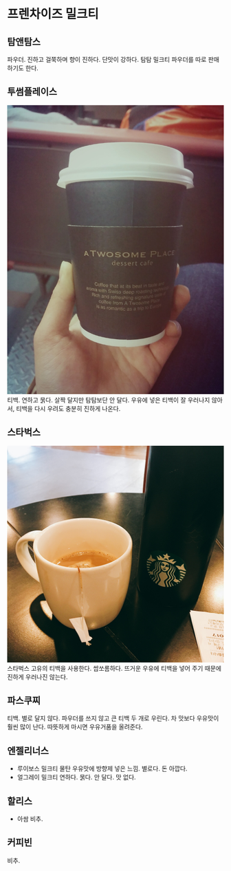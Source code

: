# 프렌차이즈 밀크티
## 탐앤탐스
파우더. 진하고 걸쭉하며 향이 진하다. 단맛이 강하다. 탐탐 밀크티 파우더를 따로 판매하기도 한다.
## 투썸플레이스
![투썸플레이스](./photos/투썸플레이스.jpg)
티백. 연하고 묽다. 살짝 달지만 탐탐보단 안 달다. 우유에 넣은 티백이 잘 우러나지 않아서, 티백을 다시 우려도 충분히 진하게 나온다.
## 스타벅스
![스타벅스밀크티](./photos/스타벅스밀크티.jpg)
스타벅스 고유의 티백을 사용한다. 쌉쏘롬하다. 뜨거운 우유에 티백을 넣어 주기 때문에 진하게 우러나진 않는다.
## 파스쿠찌
티백. 별로 달지 않다. 파우더를 쓰지 않고 큰 티백 두 개로 우린다. 차 맛보다 우유맛이 훨씬 많이 난다. 따뜻하게 마시면 우유거품을 올려준다.
## 엔젤리너스
* 루이보스 밀크티
물탄 우유맛에 방향제 넣은 느낌. 별로다. 돈 아깝다.
* 얼그레이 밀크티
연하다. 묽다. 안 달다. 맛 없다.
## 할리스
* 아쌈
비추.
## 커피빈
비추.